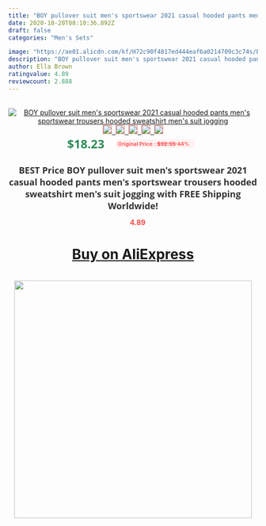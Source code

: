 ```yaml
---
title: "BOY pullover suit men's sportswear 2021 casual hooded pants men's sportswear trousers hooded sweatshirt men's suit jogging"
date: 2020-10-20T08:10:36.892Z
draft: false
categories: "Men's Sets"

image: "https://ae01.alicdn.com/kf/H72c90f4817ed444eaf6a0214709c3c74s/BOY-pullover-suit-men-s-sportswear-2021-casual-hooded-pants-men-s-sportswear-trousers-hooded-sweatshirt.jpg"
description: "BOY pullover suit men's sportswear 2021 casual hooded pants men's sportswear trousers hooded sweatshirt men's suit jogging"
author: Ella Brown
ratingvalue: 4.89
reviewcount: 2.888
---
```

<br>
<div style="text-align: center;">
<a href="https://s.click.aliexpress.com/e/_9zJXBR" target="_blank" rel="nofollow noopener noreferrer"><img alt="BOY pullover suit men's sportswear 2021 casual hooded pants men's sportswear trousers hooded sweatshirt men's suit jogging" class="magnifier-image" src="https://ae01.alicdn.com/kf/H72c90f4817ed444eaf6a0214709c3c74s/BOY-pullover-suit-men-s-sportswear-2021-casual-hooded-pants-men-s-sportswear-trousers-hooded-sweatshirt.jpg_640x640.jpg">
<br>
<img style="border:1px solid salmon" src="https://ae01.alicdn.com/kf/H72c90f4817ed444eaf6a0214709c3c74s/BOY-pullover-suit-men-s-sportswear-2021-casual-hooded-pants-men-s-sportswear-trousers-hooded-sweatshirt.jpg_120x120.jpg">&nbsp;&nbsp;<img style="border:1px solid salmon" src="https://ae01.alicdn.com/kf/Hf702811dbf67461e890096ef834356ecG/BOY-pullover-suit-men-s-sportswear-2021-casual-hooded-pants-men-s-sportswear-trousers-hooded-sweatshirt.jpg_120x120.jpg">&nbsp;&nbsp;<img style="border:1px solid salmon" src="https://ae01.alicdn.com/kf/H6b6b84f59cb5487faafaa59bb856477fG/BOY-pullover-suit-men-s-sportswear-2021-casual-hooded-pants-men-s-sportswear-trousers-hooded-sweatshirt.jpg_120x120.jpg">&nbsp;&nbsp;<img style="border:1px solid salmon" src="https://ae01.alicdn.com/kf/H0ebdd2972fdb41089e568e6e05fb602d3/BOY-pullover-suit-men-s-sportswear-2021-casual-hooded-pants-men-s-sportswear-trousers-hooded-sweatshirt.jpg_120x120.jpg">&nbsp;&nbsp;<img style="border:1px solid salmon" src="https://ae01.alicdn.com/kf/H52822194a3c24c28a5d664a02e17df64t/BOY-pullover-suit-men-s-sportswear-2021-casual-hooded-pants-men-s-sportswear-trousers-hooded-sweatshirt.jpg_120x120.jpg"></a></div><br0>
<div style="text-align: center;"><span style="background-color: white; border: 0px; box-sizing: border-box; color: seagreen; display: inline-block; font-family: &quot;open sans&quot; , &quot;arial&quot; , &quot;helvetica&quot; , sans-serif , &quot;heiti&quot;; font-size: 24px; font-stretch: inherit; font-weight: 700; line-height: inherit; margin: 0px 10px 0px 0px; padding: 0px; vertical-align: middle;">$18.23 </span>
<span style="background: rgb(255 , 241 , 241); border-radius: 3px; border: 0px; box-sizing: border-box; color: #ff4747; display: inline-block; font-family: inherit; font-size: 12px; font-stretch: inherit; font-style: inherit; font-variant: inherit; font-weight: 600; line-height: inherit; margin: 0px; padding: 2px 5px; transform: scale(0.9); vertical-align: middle;">Original Price : <b style="text-decoration: line-through;">$32.55 </b> 44%&nbsp;&nbsp;</span></div>
<h1 style="color: #333333; display: inline-block; font-family: &quot;open sans&quot; , &quot;arial&quot; , &quot;helvetica&quot; , sans-serif , &quot;heiti&quot;; font-size: 18px; font-stretch: inherit; font-weight: 700; text-align: center;">BEST Price BOY pullover suit men's sportswear 2021 casual hooded pants men's sportswear trousers hooded sweatshirt men's suit jogging with FREE Shipping Worldwide!</h1>
<div style="color: #ff4747; text-align: center;">
<img src="https://4.bp.blogspot.com/-M0ZcTcb-5uY/XleCXlxnR4I/AAAAAAAAAEc/OrjgMkXV1oMQFaCRZj5HQwOCBcu3w1FegCPcBGAYYCw/s1600/star.png" style="height: 15px;">&nbsp;<b>4.89</b></div>
<div class="button_cont" align="center"><a class="buynow_a" href="https://s.click.aliexpress.com/e/_9zJXBR" target="_blank" rel="nofollow noopener noreferrer"><H1>Buy on AliExpress</H1></a></div><br>
<div class="separator" style="clear: both; text-align: center;">
<img src="https://lh3.googleusercontent.com/-pTy5HemUv9M/XlePHvY0dAI/AAAAAAAAAE4/0nX5iRUoIWY8eMW9Dpxeirr157OZliDIgCLcBGAsYHQ/s1600/badge.gif" width="480">
</div>
